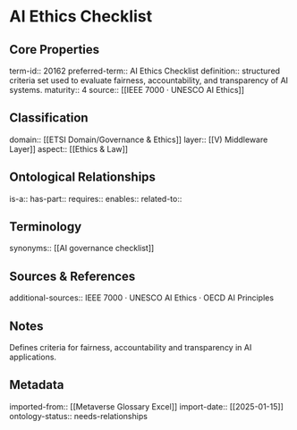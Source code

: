 # AI Ethics Checklist

## Core Properties
term-id:: 20162
preferred-term:: AI Ethics Checklist
definition:: structured criteria set used to evaluate fairness, accountability, and transparency of AI systems.
maturity:: 4
source:: [[IEEE 7000 · UNESCO AI Ethics]]

## Classification
domain:: [[ETSI Domain/Governance & Ethics]]
layer:: [[V) Middleware Layer]]
aspect:: [[Ethics & Law]]

## Ontological Relationships
is-a:: 
has-part:: 
requires:: 
enables:: 
related-to:: 

## Terminology
synonyms:: [[AI governance checklist]]

## Sources & References
additional-sources:: IEEE 7000 · UNESCO AI Ethics · OECD AI Principles

## Notes
Defines criteria for fairness, accountability and transparency in AI applications.

## Metadata
imported-from:: [[Metaverse Glossary Excel]]
import-date:: [[2025-01-15]]
ontology-status:: needs-relationships